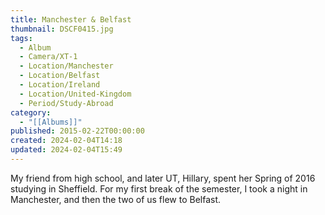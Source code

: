 ```yaml
---
title: Manchester & Belfast
thumbnail: DSCF0415.jpg
tags:
  - Album
  - Camera/XT-1
  - Location/Manchester
  - Location/Belfast
  - Location/Ireland
  - Location/United-Kingdom
  - Period/Study-Abroad
category:
  - "[[Albums]]"
published: 2015-02-22T00:00:00
created: 2024-02-04T14:18
updated: 2024-02-04T15:49
---
```

My friend from high school, and later UT, Hillary, spent her Spring of 2016 studying in Sheffield. For my first break of the semester, I took a night in Manchester, and then the two of us flew to Belfast.
